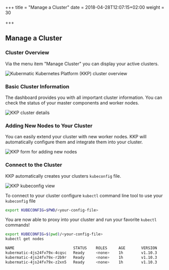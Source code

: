 +++
title = "Manage a Cluster"
date = 2018-04-28T12:07:15+02:00
weight = 30

+++

## Manage a Cluster

### Cluster Overview

Via the menu item "Manage Cluster" you can display your active clusters.

![Kubermatic Kubernetes Platform (KKP) cluster overview](/img/kubermatic/v2.12/getting_started/manage_cluster/kubermatic_00.png)

### Basic Cluster Information

The dashboard provides you with all important cluster information. You can check the status of your master components and worker nodes.

![KKP cluster details](/img/kubermatic/v2.12/getting_started/manage_cluster/kubermatic_01.png)

### Adding New Nodes to Your Cluster

You can easily extend your cluster with new worker nodes. KKP will automatically configure them and integrate them into your cluster.

![KKP form for adding new nodes](/img/kubermatic/v2.12/getting_started/manage_cluster/kubermatic_02.png)

### Connect to the Cluster

KKP automatically creates your clusters `kubeconfig` file.

![KKP kubeconfig view](/img/kubermatic/v2.12/getting_started/manage_cluster/kubermatic_03.png)

To connect to your cluster configure `kubectl` command line tool to use your `kubeconfig` file

```bash
export KUBECONFIG=$PWD/<your-config-file>
```

You are now able to proxy into your cluster and run your favorite `kubectl` commands!

```bash
export KUBECONFIG=$(pwd)/<your-config-file>
kubectl get nodes

NAME                          STATUS    ROLES     AGE       VERSION
kubermatic-4js24fv79x-4cqsc   Ready     <none>    1h        v1.10.3
kubermatic-4js24fv79x-r2b9r   Ready     <none>    1h        v1.10.3
kubermatic-4js24fv79x-z2xn5   Ready     <none>    1h        v1.10.3
```
